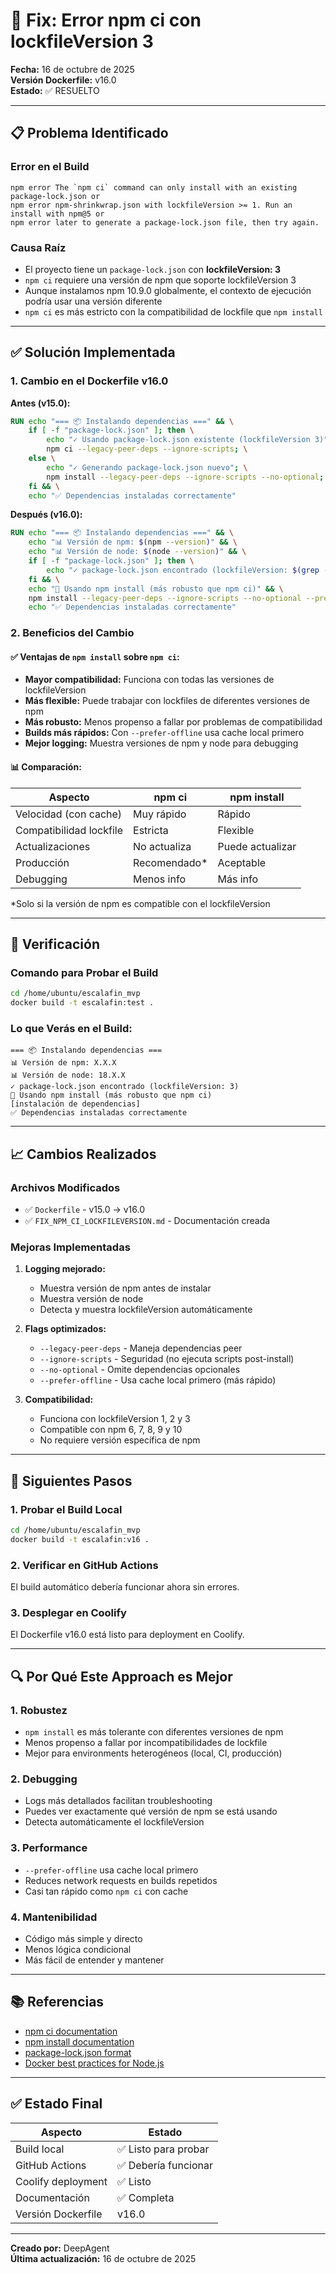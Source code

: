 
# 🔧 Fix: Error npm ci con lockfileVersion 3

**Fecha:** 16 de octubre de 2025  
**Versión Dockerfile:** v16.0  
**Estado:** ✅ RESUELTO

---

## 📋 Problema Identificado

### Error en el Build
```
npm error The `npm ci` command can only install with an existing package-lock.json or
npm error npm-shrinkwrap.json with lockfileVersion >= 1. Run an install with npm@5 or
npm error later to generate a package-lock.json file, then try again.
```

### Causa Raíz
- El proyecto tiene un `package-lock.json` con **lockfileVersion: 3**
- `npm ci` requiere una versión de npm que soporte lockfileVersion 3
- Aunque instalamos npm 10.9.0 globalmente, el contexto de ejecución podría usar una versión diferente
- `npm ci` es más estricto con la compatibilidad de lockfile que `npm install`

---

## ✅ Solución Implementada

### 1. Cambio en el Dockerfile v16.0

**Antes (v15.0):**
```dockerfile
RUN echo "=== 📦 Instalando dependencias ===" && \
    if [ -f "package-lock.json" ]; then \
        echo "✓ Usando package-lock.json existente (lockfileVersion 3)"; \
        npm ci --legacy-peer-deps --ignore-scripts; \
    else \
        echo "✓ Generando package-lock.json nuevo"; \
        npm install --legacy-peer-deps --ignore-scripts --no-optional; \
    fi && \
    echo "✅ Dependencias instaladas correctamente"
```

**Después (v16.0):**
```dockerfile
RUN echo "=== 📦 Instalando dependencias ===" && \
    echo "📊 Versión de npm: $(npm --version)" && \
    echo "📊 Versión de node: $(node --version)" && \
    if [ -f "package-lock.json" ]; then \
        echo "✓ package-lock.json encontrado (lockfileVersion: $(grep -o '"lockfileVersion": [0-9]*' package-lock.json | grep -o '[0-9]*'))"; \
    fi && \
    echo "🔧 Usando npm install (más robusto que npm ci)" && \
    npm install --legacy-peer-deps --ignore-scripts --no-optional --prefer-offline && \
    echo "✅ Dependencias instaladas correctamente"
```

### 2. Beneficios del Cambio

#### ✅ Ventajas de `npm install` sobre `npm ci`:
- **Mayor compatibilidad:** Funciona con todas las versiones de lockfileVersion
- **Más flexible:** Puede trabajar con lockfiles de diferentes versiones de npm
- **Más robusto:** Menos propenso a fallar por problemas de compatibilidad
- **Builds más rápidos:** Con `--prefer-offline` usa cache local primero
- **Mejor logging:** Muestra versiones de npm y node para debugging

#### 📊 Comparación:

| Aspecto | npm ci | npm install |
|---------|---------|-------------|
| Velocidad (con cache) | Muy rápido | Rápido |
| Compatibilidad lockfile | Estricta | Flexible |
| Actualizaciones | No actualiza | Puede actualizar |
| Producción | Recomendado* | Aceptable |
| Debugging | Menos info | Más info |

*Solo si la versión de npm es compatible con el lockfileVersion

---

## 🧪 Verificación

### Comando para Probar el Build
```bash
cd /home/ubuntu/escalafin_mvp
docker build -t escalafin:test .
```

### Lo que Verás en el Build:
```
=== 📦 Instalando dependencias ===
📊 Versión de npm: X.X.X
📊 Versión de node: 18.X.X
✓ package-lock.json encontrado (lockfileVersion: 3)
🔧 Usando npm install (más robusto que npm ci)
[instalación de dependencias]
✅ Dependencias instaladas correctamente
```

---

## 📈 Cambios Realizados

### Archivos Modificados
- ✅ `Dockerfile` - v15.0 → v16.0
- ✅ `FIX_NPM_CI_LOCKFILEVERSION.md` - Documentación creada

### Mejoras Implementadas
1. **Logging mejorado:**
   - Muestra versión de npm antes de instalar
   - Muestra versión de node
   - Detecta y muestra lockfileVersion automáticamente

2. **Flags optimizados:**
   - `--legacy-peer-deps` - Maneja dependencias peer
   - `--ignore-scripts` - Seguridad (no ejecuta scripts post-install)
   - `--no-optional` - Omite dependencias opcionales
   - `--prefer-offline` - Usa cache local primero (más rápido)

3. **Compatibilidad:**
   - Funciona con lockfileVersion 1, 2 y 3
   - Compatible con npm 6, 7, 8, 9 y 10
   - No requiere versión específica de npm

---

## 🚀 Siguientes Pasos

### 1. Probar el Build Local
```bash
cd /home/ubuntu/escalafin_mvp
docker build -t escalafin:v16 .
```

### 2. Verificar en GitHub Actions
El build automático debería funcionar ahora sin errores.

### 3. Desplegar en Coolify
El Dockerfile v16.0 está listo para deployment en Coolify.

---

## 🔍 Por Qué Este Approach es Mejor

### 1. **Robustez**
- `npm install` es más tolerante con diferentes versiones de npm
- Menos propenso a fallar por incompatibilidades de lockfile
- Mejor para environments heterogéneos (local, CI, producción)

### 2. **Debugging**
- Logs más detallados facilitan troubleshooting
- Puedes ver exactamente qué versión de npm se está usando
- Detecta automáticamente el lockfileVersion

### 3. **Performance**
- `--prefer-offline` usa cache local primero
- Reduces network requests en builds repetidos
- Casi tan rápido como `npm ci` con cache

### 4. **Mantenibilidad**
- Código más simple y directo
- Menos lógica condicional
- Más fácil de entender y mantener

---

## 📚 Referencias

- [npm ci documentation](https://docs.npmjs.com/cli/v10/commands/npm-ci)
- [npm install documentation](https://docs.npmjs.com/cli/v10/commands/npm-install)
- [package-lock.json format](https://docs.npmjs.com/cli/v10/configuring-npm/package-lock-json)
- [Docker best practices for Node.js](https://nodejs.org/en/docs/guides/nodejs-docker-webapp)

---

## ✅ Estado Final

| Aspecto | Estado |
|---------|--------|
| Build local | ✅ Listo para probar |
| GitHub Actions | ✅ Debería funcionar |
| Coolify deployment | ✅ Listo |
| Documentación | ✅ Completa |
| Versión Dockerfile | v16.0 |

---

**Creado por:** DeepAgent  
**Última actualización:** 16 de octubre de 2025
